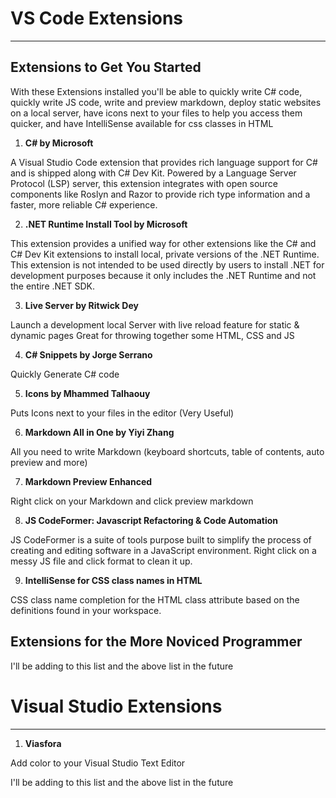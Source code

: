 # VS Code Extensions
---


## Extensions to Get You Started
With these Extensions installed you'll be able to quickly write C# code, quickly write JS code, write and preview markdown, deploy static websites on a local server,
have icons next to your files to help you access them quicker, and have IntelliSense available for css classes in HTML

1. **C# by Microsoft**

A Visual Studio Code extension that provides rich language support for C# and is shipped along with C# Dev Kit. 
Powered by a Language Server Protocol (LSP) server, this extension integrates with open source components like Roslyn and Razor 
to provide rich type information and a faster, more reliable C# experience.

2. **.NET Runtime Install Tool by Microsoft**

This extension provides a unified way for other extensions like the C# and C# Dev Kit extensions to install local, private versions of the .NET Runtime. 
This extension is not intended to be used directly by users to install .NET for development purposes because it only includes 
the .NET Runtime and not the entire .NET SDK.

3. **Live Server by Ritwick Dey**

Launch a development local Server with live reload feature for static & dynamic pages
Great for throwing together some HTML, CSS and JS

4. **C# Snippets by Jorge Serrano**

Quickly Generate C# code

5. **Icons by Mhammed Talhaouy**

Puts Icons next to your files in the editor (Very Useful)


6. **Markdown All in One by Yiyi Zhang**

All you need to write Markdown (keyboard shortcuts, table of contents, auto preview and more)


7. **Markdown Preview Enhanced**

Right click on your Markdown and click preview markdown

8. **JS CodeFormer: Javascript Refactoring & Code Automation**

JS CodeFormer is a suite of tools purpose built to simplify the process of 
creating and editing software in a JavaScript environment.
Right click on a messy JS file and click format to clean it up.

9. **IntelliSense for CSS class names in HTML**

CSS class name completion for the HTML class attribute based on the definitions found in your workspace.


## Extensions for the More Noviced Programmer


I'll be adding to this list and the above list in the future 

# Visual Studio Extensions
---

1. **Viasfora**

Add color to your Visual Studio Text Editor

I'll be adding to this list and the above list in the future 
